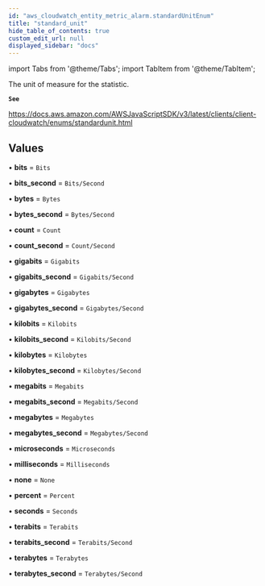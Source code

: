 ```yaml
---
id: "aws_cloudwatch_entity_metric_alarm.standardUnitEnum"
title: "standard_unit"
hide_table_of_contents: true
custom_edit_url: null
displayed_sidebar: "docs"
---
```


import Tabs from '@theme/Tabs';
import TabItem from '@theme/TabItem';

The unit of measure for the statistic.

**`See`**

https://docs.aws.amazon.com/AWSJavaScriptSDK/v3/latest/clients/client-cloudwatch/enums/standardunit.html

## Values

• **bits** = `Bits`

• **bits\_second** = `Bits/Second`

• **bytes** = `Bytes`

• **bytes\_second** = `Bytes/Second`

• **count** = `Count`

• **count\_second** = `Count/Second`

• **gigabits** = `Gigabits`

• **gigabits\_second** = `Gigabits/Second`

• **gigabytes** = `Gigabytes`

• **gigabytes\_second** = `Gigabytes/Second`

• **kilobits** = `Kilobits`

• **kilobits\_second** = `Kilobits/Second`

• **kilobytes** = `Kilobytes`

• **kilobytes\_second** = `Kilobytes/Second`

• **megabits** = `Megabits`

• **megabits\_second** = `Megabits/Second`

• **megabytes** = `Megabytes`

• **megabytes\_second** = `Megabytes/Second`

• **microseconds** = `Microseconds`

• **milliseconds** = `Milliseconds`

• **none** = `None`

• **percent** = `Percent`

• **seconds** = `Seconds`

• **terabits** = `Terabits`

• **terabits\_second** = `Terabits/Second`

• **terabytes** = `Terabytes`

• **terabytes\_second** = `Terabytes/Second`
